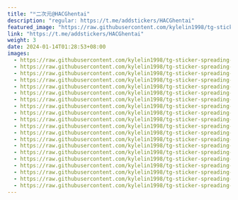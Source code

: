 ```yaml
---
title: "ᴴ二次元@HACGhentai"
description: "regular: https://t.me/addstickers/HACGhentai"
featured_image: "https://raw.githubusercontent.com/kylelin1998/tg-sticker-spreading-worldwide-images/main/img/932e3548-900f-4816-bef6-64d0d6c2ad74.jpg"
link: "https://t.me/addstickers/HACGhentai"
weight: 3
date: 2024-01-14T01:28:53+08:00
images:
  - https://raw.githubusercontent.com/kylelin1998/tg-sticker-spreading-worldwide-images/main/img/932e3548-900f-4816-bef6-64d0d6c2ad74.jpg
  - https://raw.githubusercontent.com/kylelin1998/tg-sticker-spreading-worldwide-images/main/img/56e29689-6f73-431c-9e5e-c195b135c71c.jpg
  - https://raw.githubusercontent.com/kylelin1998/tg-sticker-spreading-worldwide-images/main/img/8eeaf121-72b8-4311-b4a8-9d452d77706f.jpg
  - https://raw.githubusercontent.com/kylelin1998/tg-sticker-spreading-worldwide-images/main/img/dbe18612-5d90-402d-9035-0e12fc667b00.jpg
  - https://raw.githubusercontent.com/kylelin1998/tg-sticker-spreading-worldwide-images/main/img/7234a65c-daad-455a-947b-a52dc184af8a.jpg
  - https://raw.githubusercontent.com/kylelin1998/tg-sticker-spreading-worldwide-images/main/img/dc592d34-4845-4d27-b272-0c7ef24a70dc.jpg
  - https://raw.githubusercontent.com/kylelin1998/tg-sticker-spreading-worldwide-images/main/img/8004a713-9ae6-460d-8dfe-d47725054e9e.jpg
  - https://raw.githubusercontent.com/kylelin1998/tg-sticker-spreading-worldwide-images/main/img/a395ada7-ff8b-4631-bfb0-7312ebb576ba.jpg
  - https://raw.githubusercontent.com/kylelin1998/tg-sticker-spreading-worldwide-images/main/img/67e2fab8-da2b-422d-b01c-d948567e91b2.jpg
  - https://raw.githubusercontent.com/kylelin1998/tg-sticker-spreading-worldwide-images/main/img/198045c1-96c0-44e0-b413-90c646633ec7.jpg
  - https://raw.githubusercontent.com/kylelin1998/tg-sticker-spreading-worldwide-images/main/img/e0d910b8-8255-49a7-8834-757b141374c7.jpg
  - https://raw.githubusercontent.com/kylelin1998/tg-sticker-spreading-worldwide-images/main/img/ec591c15-178d-4a2f-a531-8940e579d767.jpg
  - https://raw.githubusercontent.com/kylelin1998/tg-sticker-spreading-worldwide-images/main/img/19e94c37-b349-47f9-9a7c-276ce9679d3f.jpg
  - https://raw.githubusercontent.com/kylelin1998/tg-sticker-spreading-worldwide-images/main/img/36dc627b-5629-44e8-a7c8-ed7a7d5c7d15.jpg
  - https://raw.githubusercontent.com/kylelin1998/tg-sticker-spreading-worldwide-images/main/img/cd8ccdbd-41d9-41f2-8a44-08e9bc8305d5.jpg
  - https://raw.githubusercontent.com/kylelin1998/tg-sticker-spreading-worldwide-images/main/img/0bbe2885-eef2-4679-8d52-b6c150c573d1.jpg
  - https://raw.githubusercontent.com/kylelin1998/tg-sticker-spreading-worldwide-images/main/img/ae7a948a-b112-4ce0-a55b-9a53f30fa5ef.jpg
  - https://raw.githubusercontent.com/kylelin1998/tg-sticker-spreading-worldwide-images/main/img/260a90f4-d08f-4ab2-9609-e7d6c0cb1d1e.jpg
  - https://raw.githubusercontent.com/kylelin1998/tg-sticker-spreading-worldwide-images/main/img/441f5511-67ed-4e44-8499-e8b57917912d.jpg
  - https://raw.githubusercontent.com/kylelin1998/tg-sticker-spreading-worldwide-images/main/img/940e3042-330a-4542-923f-c0b21bc91f30.jpg
---
```

